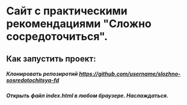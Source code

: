 # Сайт с практическими рекомендациями "Сложно сосредоточиться".

## Как запустить проект:

##### Клонировать репозиротий https://github.com/username/slozhno-sosredotochitsya-fd

##### Открыть файл index.html в любом браузере. Наслаждаться. 
